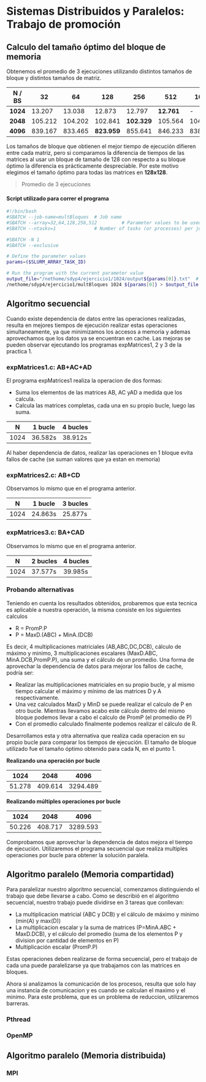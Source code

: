 # Sistemas Distribuidos y Paralelos: Trabajo de promoción

## Calculo del tamaño óptimo del bloque de memoria
Obtenemos el promedio de 3 ejecuciones utilizando distintos tamaños de bloque y distintos tamaños de matriz.

| N / BS   | 32      | 64      | 128         | 256         | 512        | 1024    | 2048    | 4096 |
| -------- | ------- | ------- | ----------- | ----------- | ---------- | ------- | ------- | ---- |
| **1024** | 13.207  | 13.038  | 12.873      | 12.797      | **12.761** | -       | -       | -    |
| **2048** | 105.212 | 104.202 | 102.841     | **102.329** | 105.564    | 104.719 | -       | -    |
| **4096** | 839.167 | 833.465 | **823.959** | 855.641     | 846.233    | 838.107 | 833.543 | -    |

Los tamaños de bloque que obtienen el mejor tiempo de ejecución difieren entre cada matriz, pero si comparamos la diferencia de tiempos de las matrices al usar un bloque de tamaño de 128 con respecto a su bloque óptimo la diferencia es prácticamente despreciable. Por este motivo elegimos el tamaño óptimo para todas las matrices en **128x128**.

>Promedio de 3 ejecuciones

#### Script utilizado para correr el programa
```bash
#!/bin/bash
#SBATCH --job-name=multBloques  # Job name
#SBATCH --array=32,64,128,256,512         # Parameter values to be used
#SBATCH --ntasks=1              # Number of tasks (or processes) per job array task

#SBATCH -N 1
#SBATCH --exclusive

# Define the parameter values
params=($SLURM_ARRAY_TASK_ID)

# Run the program with the current parameter value
output_file="/nethome/sdyp4/ejercicio1/1024/output${params[0]}.txt"  # Output file name based on the parameter value
/nethome/sdyp4/ejercicio1/multBloques 1024 ${params[0]} > $output_file
```
## Algoritmo secuencial

Cuando existe dependencia de datos entre las operaciones realizadas, resulta en mejores tiempos de ejecución realizar estas operaciones simultaneamente, ya que minimizamos los accesos a memoria y ademas aprovechamos que los datos ya se encuentran en cache. Las mejoras se pueden observar ejecutando los programas expMatrices1, 2 y 3 de la practica 1.

### expMatrices1.c: AB+AC+AD
El programa expMatrices1 realiza la operacion de dos formas:

* Suma los elementos de las matrices AB, AC yAD a medida que los calcula.
* Calcula las matrices completas, cada una en su propio bucle, luego las suma.

| N    | 1 bucle | 4 bucles |
| ---- | ------- | -------- |
| 1024 | 36.582s | 38.912s  |

Al haber dependencia de datos, realizar las operaciones en 1 bloque evita fallos de cache (se suman valores que ya estan en memoria)

### expMatrices2.c: AB+CD
Observamos lo mismo que en el programa anterior.

| N    | 1 bucle | 3 bucles |
| ---- | ------- | -------- |
| 1024 | 24.863s | 25.877s  |

### expMatrices3.c: BA+CAD
Observamos lo mismo que en el programa anterior.

| N    | 2 bucles | 4 bucles |
| ---- | -------- | -------- |
| 1024 | 37.577s  | 39.985s  |

### Probando alternativas
Teniendo en cuenta los resultados obtenidos, probaremos que esta tecnica es aplicable a nuestra operación, la misma consiste en los siguientes calculos

- R = PromP.P
- P = MaxD.(ABC) + MinA.(DCB)

Es decir, 4 multiplicaciones matriciales (AB,ABC,DC,DCB), cálculo de máximo y minimo, 3 multiplicaciones escalares (MaxD.ABC, MinA.DCB,PromP.P), una suma y el cálculo de un promedio. Una forma de aprovechar la dependencia de datos para mejorar los fallos de cache, podría ser:
- Realizar las multiplicaciones matriciales en su propio bucle, y al mismo tiempo calcular el máximo y mínimo de las matrices D y A respectivamente.
- Una vez calculados MaxD y MinD se puede realizar el calculo de P en otro bucle. Mientras llevamos acabo este cálculo dentro del mismo bloque podemos llevar a cabo el calculo de PromP (el promedio de P)
- Con el promedio calculado finalmente podemos realizar el cálculo de R.

Desarrollamos esta y otra alternativa que realiza cada operacion en su propio bucle para comparar los tiempos de ejecución. El tamaño de bloque utilizado fue el tamaño óptimo obtenido para cada N, en el punto 1.

**Realizando una operación por bucle**

| 1024   | 2048    | 4096     |
| ------ | ------- | -------- |
| 51.278 | 409.614 | 3294.489 |

**Realizando múltiples operaciones por bucle**
  
| 1024   | 2048    | 4096     |
| ------ | ------- | -------- |
| 50.226 | 408.717 | 3289.593 |

Comprobamos que aprovechar la dependencia de datos mejora el tiempo de ejecución. Utilizaremos el programa secuencial que realiza multiples operaciones por bucle para obtener la solución paralela.

## Algoritmo paralelo (Memoria compartidad)
Para paralelizar nuestro algoritmo secuencial, comenzamos distinguiendo el trabajo que debe llevarse a cabo. Como se describió en el algoritmo secuencial, nuestro trabajo puede dividirse en 3 tareas que conllevan:

- La multiplicacion matricial (ABC y DCB) y el cálculo de máximo y mínimo (min(A) y max(D))
- La multiplicacion escalar y la suma de matrices (P=MinA.ABC + MaxD.DCB), y el cálculo del promedio (suma de los elementos P y division por cantidad de elementos en P)
- Multiplicación escalar (PromP.P)

Estas operaciones deben realizarse de forma secuencial, pero el trabajo de cada una puede paralelizarse ya que trabajamos con las matrices en bloques.

Ahora si analizamos la comunicación de los procesos, resulta que solo hay una instancia de comunicacion y es cuando se calculan el maximo y el minimo. Para este problema, que es un problema de reduccion, utilizaremos barreras.


### Pthread

### OpenMP

## Algoritmo paralelo (Memoria distribuida)

### MPI